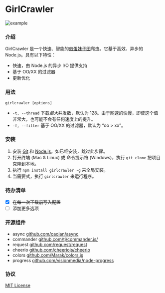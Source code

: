 # GirlCrawler

![example](https://raw.githubusercontent.com/Ericlong233/girlcrawler/master/res/example.png)

### 介绍

GirlCrawler 是一个快速、智能的[煎蛋妹子图](http://jandan.net/ooxx)爬虫。它基于高效、异步的 Node.js。具有以下特性：

* 快速，由 Node.js 的异步 I/O 提供支持
* 基于 OO/XX 的过滤器
* 更新优化

### 用法

`girlcrawler [options]`

* `-t, --thread` 下载*最大*并发数，默认为 128。由于网速的快慢，即使这个值非常大，也可能不会有任何速度上的提升。
* `-f, --filter` 基于 OO/XX 的过滤器，默认为 “oo > xx”。

### 安装

1. 安装 [Git](https://git-scm.com/) 和 [Node.js](https://nodejs.org)。如已经安装，跳过此步骤。
2. 打开终端 (Mac & Linux) 或 命令提示符 (Windows)，执行 `git clone` 把项目克隆到本地。
3. 执行 `npm install girlcrawler -g` 来全局安装。
4. 当需要式，执行 `girlcrawler` 来运行程序。

### 待办清单

* [x] ~~在每一次下载前写入配置~~
* [ ] 添加更多选项

### 开源组件

* async [github.com/caolan/async](https://github.com/caolan/async)
* commander [github.com/tj/commander.js/](https://github.com/tj/commander.js/)
* request [github.com/request/request](https://github.com/request/request)
* cheerio [github.com/cheeriojs/cheerio](https://github.com/cheeriojs/cheerio)
* colors [github.com/Marak/colors.js](https://github.com/Marak/colors.js)
* progress [github.com/visionmedia/node-progress](https://github.com/visionmedia/node-progress)

### 协议

[MIT License](https://github.com/Ericlong233/girlcrawler/blob/master/LICENSE)
